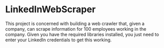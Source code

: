 
# LinkedInWebScraper

This project is concerned with building a web crawler that, given a company, can scrape information for 100 employees working in the company. Given you have the required libraries installed, you just need to enter your LinkedIn credentials to get this working. 
